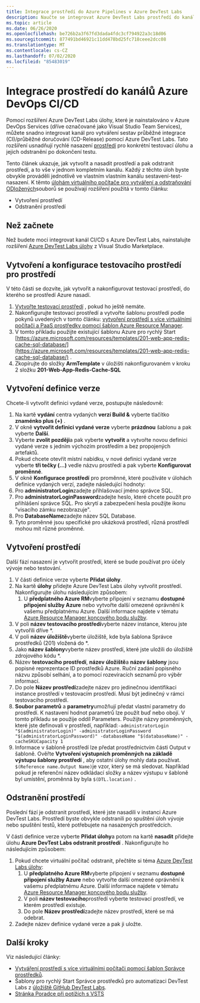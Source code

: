 ```yaml
---
title: Integrace prostředí do Azure Pipelines v Azure DevTest Labs
description: Naučte se integrovat Azure DevTest Labs prostředí do kanálů Azure DevOps Continuous Integration (CI) a průběžného doručování (CD).
ms.topic: article
ms.date: 06/26/2020
ms.openlocfilehash: be726b2a3f67fd3dada4fdc3cf794922a3c18d06
ms.sourcegitcommit: 877491bd46921c11dd478bd25fc718ceee2dcc08
ms.translationtype: MT
ms.contentlocale: cs-CZ
ms.lasthandoff: 07/02/2020
ms.locfileid: "85483019"
---
```

# <a name="integrate-environments-into-your-azure-devops-cicd-pipelines"></a>Integrace prostředí do kanálů Azure DevOps CI/CD
Pomocí rozšíření Azure DevTest Labs úlohy, které je nainstalováno v Azure DevOps Services (dříve označované jako Visual Studio Team Services), můžete snadno integrovat kanál pro vytváření sestav průběžné integrace (CI)/průběžné doručování (CD-Release) pomocí Azure DevTest Labs. Tato rozšíření usnadňují rychlé nasazení [prostředí](devtest-lab-test-env.md) pro konkrétní testovací úlohu a jejich odstranění po dokončení testu. 

Tento článek ukazuje, jak vytvořit a nasadit prostředí a pak odstranit prostředí, a to vše v jednom kompletním kanálu. Každý z těchto úloh byste obvykle prováděli jednotlivě ve vlastním vlastním kanálu sestavení-test-nasazení. K těmto [úlohám virtuálního počítače pro vytváření a odstraňování ODložených](devtest-lab-integrate-ci-cd.md)souborů se používají rozšíření použitá v tomto článku:

- Vytvoření prostředí
- Odstranění prostředí

## <a name="before-you-begin"></a>Než začnete
Než budete moci integrovat kanál CI/CD s Azure DevTest Labs, nainstalujte rozšíření [Azure DevTest Labs úlohy](https://marketplace.visualstudio.com/items?itemName=ms-azuredevtestlabs.tasks) z Visual Studio Marketplace. 

## <a name="create-and-configure-the-lab-for-environments"></a>Vytvoření a konfigurace testovacího prostředí pro prostředí
V této části se dozvíte, jak vytvořit a nakonfigurovat testovací prostředí, do kterého se prostředí Azure nasadí.

1. [Vytvořte testovací prostředí](devtest-lab-create-lab.md) , pokud ho ještě nemáte. 
2. Nakonfigurujte testovací prostředí a vytvořte šablonu prostředí podle pokynů uvedených v tomto článku: [vytvoření prostředí s více virtuálními počítači a PaaS prostředky pomocí šablon Azure Resource Manager](devtest-lab-create-environment-from-arm.md).
3. V tomto příkladu použijte existující šablonu Azure pro rychlý Start [https://azure.microsoft.com/resources/templates/201-web-app-redis-cache-sql-database/](https://azure.microsoft.com/resources/templates/201-web-app-redis-cache-sql-database/) .
4. Zkopírujte do složky **ArmTemplate** v úložišti nakonfigurovaném v kroku 2 složku **201-Web-App-Redis-Cache-SQL**

## <a name="create-a-release-definition"></a>Vytvoření definice verze
Chcete-li vytvořit definici vydané verze, postupujte následovně:

1.  Na kartě **vydání** centra vydaných **verzí Build &** vyberte tlačítko **znaménko plus (+)** .
2.  V okně **vytvořit definici vydané verze** vyberte **prázdnou** šablonu a pak vyberte **Další**.
3.  Vyberte **zvolit později**a pak vyberte **vytvořit** a vytvořte novou definici vydané verze s jedním výchozím prostředím a bez propojených artefaktů.
4.  Pokud chcete otevřít místní nabídku, v nové definici vydané verze vyberte **tři tečky (...)** vedle názvu prostředí a pak vyberte **Konfigurovat proměnné**.
5.  V okně **Konfigurace prostředí** pro proměnné, které používáte v úlohách definice vydaných verzí, zadejte následující hodnoty:
1.  Pro **administratorLogin**zadejte přihlašovací jméno správce SQL.
2.  Pro **administratorLoginPassword**zadejte heslo, které chcete použít pro přihlášení správce SQL. Pro skrytí a zabezpečení hesla použijte ikonu "visacího zámku nezobrazuje".
3.  Pro **DatabaseName**zadejte název SQL Database.
4.  Tyto proměnné jsou specifické pro ukázková prostředí, různá prostředí mohou mít různé proměnné.

## <a name="create-an-environment"></a>Vytvoření prostředí
Další fází nasazení je vytvořit prostředí, které se bude používat pro účely vývoje nebo testování.

1. V části definice verze vyberte **Přidat úlohy**.
2. Na kartě **úlohy** přidejte Azure DevTest Labs úlohy vytvořit prostředí. Nakonfigurujte úlohu následujícím způsobem:
    1. U **předplatného Azure RM**vyberte připojení v seznamu **dostupné připojení služby Azure** nebo vytvořte další omezené oprávnění k vašemu předplatnému Azure. Další informace najdete v tématu [Azure Resource Manager koncového bodu služby](/azure/devops/pipelines/library/service-endpoints).
2. V poli **název testovacího prostředí**vyberte název instance, kterou jste vytvořili dříve *.
3. V poli **název úložiště**vyberte úložiště, kde byla šablona Správce prostředků (201) vložená do *.
4. Jako **název šablony**vyberte název prostředí, které jste uložili do úložiště zdrojového kódu *. 
5. Název **testovacího prostředí**, **název úložiště**a **název šablony** jsou popisné reprezentace ID prostředků Azure. Ruční zadání popisného názvu způsobí selhání, a to pomocí rozevíracích seznamů pro výběr informací.
6. Do pole **Název prostředí**zadejte název pro jedinečnou identifikaci instance prostředí v testovacím prostředí.  Musí být jedinečný v rámci testovacího prostředí.
7. **Soubor parametrů** a **parametry**umožňují předat vlastní parametry do prostředí. K nastavení hodnot parametrů lze použít buď nebo obojí. V tomto příkladu se použije oddíl Parameters. Použijte názvy proměnných, které jste definovali v prostředí, například:`-administratorLogin "$(administratorLogin)" -administratorLoginPassword "$(administratorLoginPassword)" -databaseName "$(databaseName)" -cacheSKUCapacity 1`
8. Informace v šabloně prostředí lze předat prostřednictvím části Output v šabloně. Ověřte **Vytvoření výstupních proměnných na základě výstupu šablony prostředí** , aby ostatní úlohy mohly data používat. `$(Reference name.Output Name)`je vzor, který se má sledovat. Například pokud je referenční název odkládací složky a název výstupu v šabloně byl umístění, proměnná by byla `$(DTL.location)` .

## <a name="delete-the-environment"></a>Odstranění prostředí
Poslední fází je odstranit prostředí, které jste nasadili v instanci Azure DevTest Labs. Prostředí byste obvykle odstranili po spuštění úloh vývoje nebo spuštění testů, které potřebujete na nasazených prostředcích.

V části definice verze vyberte **Přidat úlohy**a potom na kartě **nasadit** přidejte úlohu **Azure DevTest Labs odstranit prostředí** . Nakonfigurujte ho následujícím způsobem:

1. Pokud chcete virtuální počítač odstranit, přečtěte si téma [Azure DevTest Labs úlohy](https://marketplace.visualstudio.com/items?itemName=ms-azuredevtestlabs.tasks):
    1. U **předplatného Azure RM**vyberte připojení v seznamu **dostupné připojení služby Azure** nebo vytvořte další omezené oprávnění k vašemu předplatnému Azure. Další informace najdete v tématu [Azure Resource Manager koncového bodu služby](/azure/devops/pipelines/library/service-endpoints).
    2. V poli **název testovacího**prostředí vyberte testovací prostředí, ve kterém prostředí existuje.
    3. Do pole **Název prostředí**zadejte název prostředí, které se má odebrat.
2. Zadejte název definice vydané verze a pak ji uložte.

## <a name="next-steps"></a>Další kroky
Viz následující články: 
- [Vytváření prostředí s více virtuálními počítači pomocí šablon Správce prostředků](devtest-lab-create-environment-from-arm.md).
- Šablony pro rychlý Start Správce prostředků pro automatizaci DevTest Labs z [úložiště GitHub DevTest Labs](https://github.com/Azure/azure-quickstart-templates).
- [Stránka Poradce při potížích s VSTS](/azure/devops/pipelines/troubleshooting)

